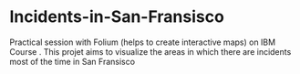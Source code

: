 # Incidents-in-San-Fransisco
Practical session with Folium (helps to create interactive maps) on IBM Course . This projet aims to visualize the areas in which there are incidents most of the time in San Fransisco
